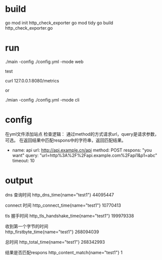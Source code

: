 
build
=====
go mod init  http_check_exporter
go mod tidy
go build http_check_exporter.go


run
===

./main -config ./config.yml -mode web

test

curl 127.0.0.1:8080/metrics

or 

./mian -config ./config.yml -mode cli


config
======

在yml文件添加站点
检查逻辑：
通过method的方式请求url，query是请求参数，可选。
在返回结果中匹配respons中的字符串，返回匹配结果。

 - name: api
   url: http://api.example.cn/api
   method: POST
   respons: "you want"
   query: "url=http%3A%2F%2Fapi.example.com%2Fapi1&p1=abc"
   timeout: 10



output
=======
dns 查询时间
http_dns_time{name="test1"} 		44095447

connect 时间
http_connect_time{name="test1"} 		10770413

tls 握手时间
http_tls_handshake_time{name="test1"} 	199979338

收到第一个字节的时间	
http_firstbyte_time{name="test1"} 	268094039

总时间
http_total_time{name="test1"} 		268342993

结果是否匹配respons
http_content_match{name="test1"} 	1

